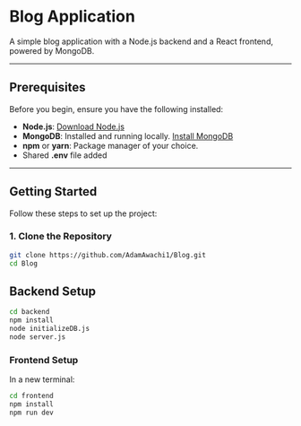 # Blog Application

A simple blog application with a Node.js backend and a React frontend, powered by MongoDB.

---

## Prerequisites

Before you begin, ensure you have the following installed:

- **Node.js**: [Download Node.js](https://nodejs.org/)
- **MongoDB**: Installed and running locally. [Install MongoDB](https://www.mongodb.com/docs/manual/installation/)
- **npm** or **yarn**: Package manager of your choice.
- Shared **.env** file added

---

## Getting Started

Follow these steps to set up the project:

### 1. Clone the Repository

```bash
git clone https://github.com/AdamAwachi1/Blog.git
cd Blog
```

## Backend Setup

```bash
cd backend
npm install
node initializeDB.js
node server.js
```

### Frontend Setup

In a new terminal:

```bash
cd frontend
npm install
npm run dev
```
